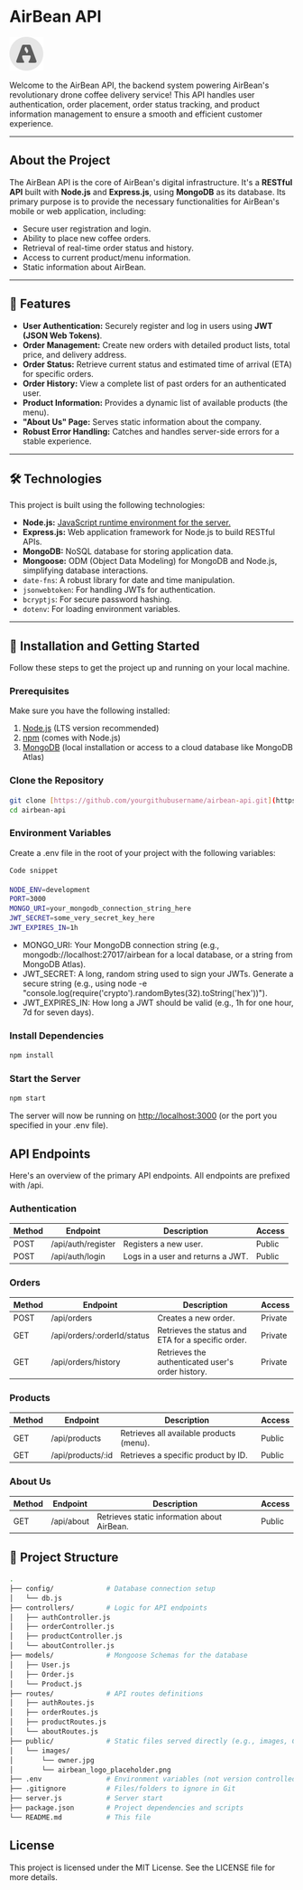 # AirBean API

![AirBean Logo (placeholder)](./public/images/logo-sml.svg)

Welcome to the AirBean API, the backend system powering AirBean's revolutionary drone coffee delivery service! This API handles user authentication, order placement, order status tracking, and product information management to ensure a smooth and efficient customer experience.

---

## About the Project

The AirBean API is the core of AirBean's digital infrastructure. It's a **RESTful API** built with **Node.js** and **Express.js**, using **MongoDB** as its database. Its primary purpose is to provide the necessary functionalities for AirBean's mobile or web application, including:

- Secure user registration and login.
- Ability to place new coffee orders.
- Retrieval of real-time order status and history.
- Access to current product/menu information.
- Static information about AirBean.

---

## 🌟 Features

- **User Authentication:** Securely register and log in users using **JWT (JSON Web Tokens)**.
- **Order Management:** Create new orders with detailed product lists, total price, and delivery address.
- **Order Status:** Retrieve current status and estimated time of arrival (ETA) for specific orders.
- **Order History:** View a complete list of past orders for an authenticated user.
- **Product Information:** Provides a dynamic list of available products (the menu).
- **"About Us" Page:** Serves static information about the company.
- **Robust Error Handling:** Catches and handles server-side errors for a stable experience.

---

## 🛠️ **Technologies**

This project is built using the following technologies:

- **Node.js:** [JavaScript runtime environment for the server.](https://nodejs.org/)
- **Express.js:** Web application framework for Node.js to build RESTful APIs.
- **MongoDB:** NoSQL database for storing application data.
- **Mongoose:** ODM (Object Data Modeling) for MongoDB and Node.js, simplifying database interactions.
- `date-fns`: A robust library for date and time manipulation.
- `jsonwebtoken`: For handling JWTs for authentication.
- `bcryptjs`: For secure password hashing.
- `dotenv`: For loading environment variables.

---

## 🚀 **Installation and Getting Started**

Follow these steps to get the project up and running on your local machine.

### Prerequisites

Make sure you have the following installed:

1. [Node.js](https://nodejs.org/) (LTS version recommended)
2. [npm](https://www.npmjs.com/) (comes with Node.js)
3. [MongoDB](https://www.mongodb.com/try/download/community) (local installation or access to a cloud database like MongoDB Atlas)

### Clone the Repository

```bash
git clone [https://github.com/yourgithubusername/airbean-api.git](https://github.com/yourgithubusername/airbean-api.git)
cd airbean-api
```

### Environment Variables

Create a .env file in the root of your project with the following variables:

```bash
Code snippet

NODE_ENV=development
PORT=3000
MONGO_URI=your_mongodb_connection_string_here
JWT_SECRET=some_very_secret_key_here
JWT_EXPIRES_IN=1h
```

- MONGO_URI: Your MongoDB connection string (e.g., mongodb://localhost:27017/airbean for a local database, or a string from MongoDB Atlas).
- JWT_SECRET: A long, random string used to sign your JWTs. Generate a secure string (e.g., using node -e "console.log(require('crypto').randomBytes(32).toString('hex'))").
- JWT_EXPIRES_IN: How long a JWT should be valid (e.g., 1h for one hour, 7d for seven days).
  
### Install Dependencies

```bash
npm install
```

### Start the Server

```bash
npm start
```

The server will now be running on [http://localhost:3000](http://localhost:3000) (or the port you specified in your .env file).

## API Endpoints

Here's an overview of the primary API endpoints. All endpoints are prefixed with /api.

### Authentication

| Method | Endpoint           | Description                       | Access |
| ------ | ------------------ | --------------------------------- | ------ |
| POST   | /api/auth/register | Registers a new user.             | Public |
| POST   | /api/auth/login    | Logs in a user and returns a JWT. | Public |

### Orders

| Method | Endpoint                    | Description                                        | Access |
| ------ | --------------------------- | -------------------------------------------------- | ------ |
| POST   | /api/orders                 | Creates a new order.                               | Private |
| GET    | /api/orders/:orderId/status | Retrieves the status and ETA for a specific order. | Private |
| GET    | /api/orders/history         | Retrieves the authenticated user's order history.  | Private |

### Products

| Method | Endpoint          | Description                              | Access |
| ------ | ----------------- | ---------------------------------------- | ------ |
| GET    | /api/products     | Retrieves all available products (menu). | Public |
| GET    | /api/products/:id | Retrieves a specific product by ID.      | Public |

### About Us

| Method | Endpoint   | Description                                 | Access |
| ------ | ---------- | ------------------------------------------- | ------ |
| GET    | /api/about | Retrieves static information about AirBean. | Public |

## 📂 **Project Structure**

```bash
.
├── config/             # Database connection setup
│   └── db.js
├── controllers/        # Logic for API endpoints
│   ├── authController.js
│   ├── orderController.js
│   ├── productController.js
│   └── aboutController.js
├── models/             # Mongoose Schemas for the database
│   ├── User.js
│   ├── Order.js
│   └── Product.js
├── routes/             # API routes definitions
│   ├── authRoutes.js
│   ├── orderRoutes.js
│   ├── productRoutes.js
│   └── aboutRoutes.js
├── public/             # Static files served directly (e.g., images, CSS)
│   └── images/
│       └── owner.jpg
│       └── airbean_logo_placeholder.png
├── .env                # Environment variables (not version controlled)
├── .gitignore          # Files/folders to ignore in Git
├── server.js           # Server start
├── package.json        # Project dependencies and scripts
└── README.md           # This file
```

## License

This project is licensed under the MIT License. See the LICENSE file for more details.
